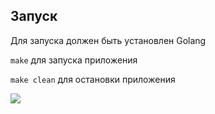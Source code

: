 ## Запуск
Для запуска должен быть установлен Golang

```make``` для запуска приложения

```make clean``` для остановки приложения


<img src="img/dog.png">